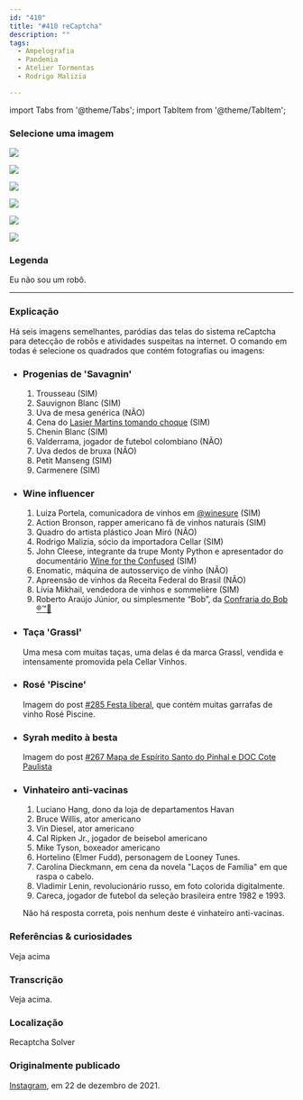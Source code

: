 ```yaml
---
id: "410"
title: "#410 reCaptcha"
description: ""
tags:
  - Ampelografia
  - Pandemia
  - Atelier Tormentas
  - Rodrigo Malizia

---
```


import Tabs from '@theme/Tabs';
import TabItem from '@theme/TabItem';

### Selecione uma imagem ###
<Tabs>
  <TabItem value="1" label="1" default>

![](https://bebiodicionario-com.s3.amazonaws.com/media/posts/202112/269787924_332068581821587_7094303604973833825_n_17922053558077396.jpg)

</TabItem>
  <TabItem value="2" label="2">

![](https://bebiodicionario-com.s3.amazonaws.com/media/posts/202112/269736215_592594088519656_7911722302337862886_n_17933991760758643.jpg)

</TabItem>
  <TabItem value="3" label="3">

![](https://bebiodicionario-com.s3.amazonaws.com/media/posts/202112/269763856_395242732356570_3908453475934291503_n_17869231940597730.jpg)

</TabItem>
  <TabItem value="4" label="4">

![](https://bebiodicionario-com.s3.amazonaws.com/media/posts/202112/269710702_3148160648840531_4820582487607073297_n_17927614933875401.jpg)

</TabItem>
  <TabItem value="5" label="5">

![](https://bebiodicionario-com.s3.amazonaws.com/media/posts/202112/269795192_609199100292461_7601798976730732220_n_17884612556559238.jpg)

</TabItem>
  <TabItem value="6" label="6">

![](https://bebiodicionario-com.s3.amazonaws.com/media/posts/202112/269715014_582563506177809_7493266587747980998_n_18104017867283124.jpg)

</TabItem>
</Tabs>

### Legenda

Eu não sou um robô.

---

### Explicação

Há seis imagens semelhantes, paródias das telas do sistema reCaptcha para detecção de robôs e atividades suspeitas na internet. O comando em todas é selecione os quadrados que contém fotografias ou imagens:

- ### Progenias de 'Savagnin' ###
  1. Trousseau (SIM)
  2. Sauvignon Blanc (SIM)
  3. Uva de mesa genérica (NÃO)
  4. Cena do [Lasier Martins tomando choque](https://www.youtube.com/watch?v=U9CXtycJz_g) (SIM)
  5. Chenin Blanc (SIM)
  6. Valderrama, jogador de futebol colombiano (NÃO)
  7. Uva dedos de bruxa (NÃO)
  8. Petit Manseng (SIM)
  9. Carmenere (SIM)


- ### Wine influencer ###
  1. Luiza Portela, comunicadora de vinhos em [@winesure](https://www.instagram.com/winesure/?hl=en) (SIM)
  2. Action Bronson, rapper americano fã de vinhos naturais (SIM)
  3. Quadro do artista plástico Joan Miró (NÃO)
  4. Rodrigo Malizia, sócio da importadora Cellar (SIM)
  5. John Cleese, integrante da trupe Monty Python e apresentador do documentário [Wine for the Confused](https://en.wikipedia.org/wiki/Wine_for_the_Confused]) (SIM)
  6. Enomatic, máquina de autosserviço de vinho (NÃO)
  7. Apreensão de vinhos da Receita Federal do Brasil (NÃO)
  8. Lívia Mikhail, vendedora de vinhos e sommelière (SIM)
  9. Roberto Araújo Júnior, ou simplesmente “Bob”, da [Confraria do Bob ®™🍷](https://www.instagram.com/confrariadobob/?hl=en)


- ### Taça 'Grassl' ###

    Uma mesa com muitas taças, uma delas é da marca Grassl, vendida e intensamente promovida pela Cellar Vinhos.


- ### Rosé 'Piscine' ###

    Imagem do post [#285 Festa liberal](285), que contém muitas garrafas de vinho Rosé Piscine.


- ### Syrah medito à besta ###

    Imagem do post [#267 Mapa de Espírito Santo do Pinhal e DOC Cote Paulista](267)


- ### Vinhateiro anti-vacinas ###
  1. Luciano Hang, dono da loja de departamentos Havan
  2. Bruce Willis, ator americano  
  3. Vin Diesel, ator americano  
  4. Cal Ripken Jr., jogador de beisebol americano  
  5. Mike Tyson, boxeador americano  
  6. Hortelino (Elmer Fudd), personagem de Looney Tunes.   
  7. Carolina Dieckmann, em cena da novela "Laços de Família" em que raspa o cabelo.  
  8. Vladimir Lenin, revolucionário russo, em foto colorida digitalmente.  
  9. Careca, jogador de futebol da seleção brasileira entre 1982 e 1993.

	Não há resposta correta, pois nenhum deste é vinhateiro anti-vacinas.

### Referências & curiosidades

Veja acima

### Transcrição

Veja acima.

### Localização

Recaptcha Solver

### Originalmente publicado

[Instagram](https://www.instagram.com/p/CXycVZdrD5_/), em 22 de dezembro de 2021.
